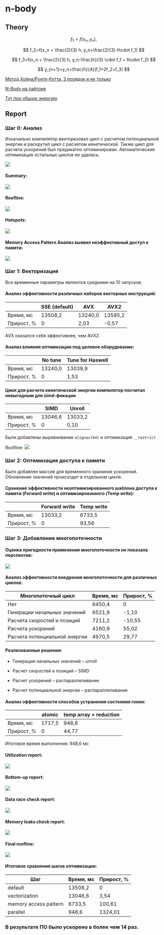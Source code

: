 # n-body

## Theory

$$
f_1=f(x_n,y_n),
$$

$$
f_2=f(x_n + \frac{2}{3} h, y_n+\frac{2}{3} h\cdot f_1)
$$

$$
f_3=f(x_n + \frac{2}{3} h, y_n-\frac{h}{3} \cdot f_1 + h\cdot f_2)
$$

$$
y_{n+1}=y_n+\frac{h}{4}(f_1+2f_2+f_3)
$$

[Метод Хойна/Рунге-Кутта, 3 порядок и не только](https://old.mipt.ru/upload/medialibrary/87d/rk.pdf)

[N-Body на пайтоне](https://prappleizer.github.io/Tutorials/RK4/RK4_Tutorial.html)

[Тут про общую энергию](https://www.math.arizona.edu/~dwang/485home-10/N-body.pdf)

## Report

### Шаг 0: Анализ

Изначально компилятор векторизовал цикл с расчетом потенциальной энергии и раскрутил цикл с расчетом кинетической. Также цикл для расчета ускорений был предикатно оптимизирован. Автоматическия оптимизация остальных циклов не удалась.

![](img/default_opt_report.png)

#### Summary:

![](img/default_summary.png)

#### Roofline:

![](img/default_roofline.png)

#### Hotspots:

![](img/default_hotspots.png)

#### Memory Access Pattern Анализ выявил неэффективный доступ к памяти:

![](img/default_map.png)

### Шаг 1: Векторизация

Все временные параметры являются средними на 10 запусков.

#### Анализ эффективности различных наборов векторных инструкций:

||SSE (default)|AVX|AVX2|
|---|---|---|---|
|Время, мс|13508,2|13240,0|13585,2|
|Прирост, %|0|2,03|-0,57|

AVX оказался себя эффективнее, чем AVX2.

#### Анализ влияния оптимизации под целевое оборудование:

||No tune|Tune for Haswell|
|---|---|---|
|Время, мс|13240,0|13039,9|
|Прирост, %|0|1,53|

#### Цикл для расчета кинетической энергии компилятор посчитал невыгодным для simd-фикации

||SIMD|Unroll|
|---|---|---|
|Время, мс|13046,6|13033,2|
|Прирост, %|0|0,10|

Были добавлены выравнивание ```alignas(64)``` и оптимизация ```__restrict```

Roofline:
![](img/vectorization_roofline.png)

### Шаг 2: Оптимизация доступа к памяти

Было добавлен массив для временного храниния ускорений. Обновление значений происходит в отдельном цикле.

#### Сранение эффективности неоптимизированного шаблона доступа к памяти (Forward write) и оптимизированного (Temp write):

||Forward write|Temp write|
|---|---|---|
|Время, мс|13033,2|6733,5|
|Прирост, %|0|93,56|

### Шаг 3: Добавление многопоточности

#### Оценка пригодности применения многопоточности не показала перспектив:

![](img/parallel_suitability.png)

#### Анализ эффективности внедрения многопоточности для различных циклов:

|Многопоточный цикл|Время, мс|Прирост, %|
|---|---|---|
|Нет|6450,4|0|
|Генерации начальных значений|6521,9|-1,10|
|Расчета скоростей и позиций|7211,2|-10,55|
|Расчета ускорений|4160,9|55,02|
|Расчета потенциальной энергии|4970,5|29,77|

#### Реализованные решения:

* Генерация начальных значений – unroll

* Расчет скоростей и позиций – SIMD

* Расчет ускорений – распараллеливание

* Расчет потенциальной энергии – распараллеливание

#### Анализ эффективности способов устранения состояния гонки:

||atomic|temp array + reduction|
|---|---|---|
|Время, мс|1717,5|948,6|
|Прирост, %|0|44,77|

Итоговое время выполнения: 948,6 мс

#### Utilization report:

![](img/parallel_utilization.png)

#### Bottom-up report:

![](img/parallel_bottom-up.png)

#### Data race check report:

![](img/parallel_data_race.png)

#### Memory leaks check report:

![](img/parallel_memory_leaks.png)

#### Final roofline:

![](img/parallel_roofline.png)


#### Итоговое сравнения шагов оптимизации:

|Шаг|Время, мс|Прирост, %|
|---|---|---|
|default|13508,2|0|
|vectorization|13046,6|3,54|
|memory access pattern|6733,5|100,61|
|parallel|948,6|1324,01|

### В результате ПО было ускорено в более чем 14 раз.